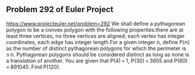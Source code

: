 ## Problem 292 of Euler Project 
https://www.projecteuler.net/problem=292
We shall define a pythagorean polygon  to be a convex polygon with the following properties:there are at least three vertices,
no three vertices are aligned,
each vertex has integer coordinates,
each edge has integer length.For a given integer n, define P(n) as the number of distinct pythagorean polygons for which the perimeter is ≤ n.
Pythagorean polygons should be considered distinct as long as none is a translation of another.
You are given that P(4) = 1, P(30) = 3655 and P(60) = 891045.
Find P(120).